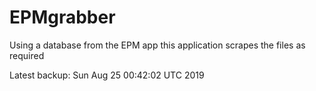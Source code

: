 # EPMgrabber
Using a database from the EPM app this application scrapes the files as required


Latest backup: Sun Aug 25 00:42:02 UTC 2019
